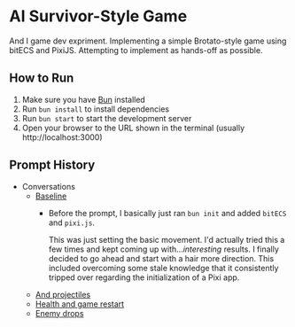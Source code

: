 # AI Survivor-Style Game

And I game dev expriment. Implementing a simple Brotato-style game using bitECS and PixiJS. Attempting to implement as hands-off as possible.

## How to Run

1. Make sure you have [Bun](https://bun.sh/) installed
2. Run `bun install` to install dependencies
3. Run `bun start` to start the development server
4. Open your browser to the URL shown in the terminal (usually http://localhost:3000)

## Prompt History

- Conversations
	- [Baseline](./conversation/conversation-1-44378ec.md)
		- Before the prompt, I basically just ran `bun init` and added `bitECS` and `pixi.js`.

			This was just setting the basic movement. I'd actually tried this a few times and kept coming up with..._interesting_ results. I finally decided to go ahead and start with a hair more direction. This included overcoming some stale knowledge that it consistently tripped over regarding the initialization of a Pixi app.
	- [And projectiles](./conversation/conversation-2-36f2655.md)
	- [Health and game restart](./conversation/conversation-3-76ea286.md)
	- [Enemy drops](./conversation/conversation-4-dd5e538.md)

